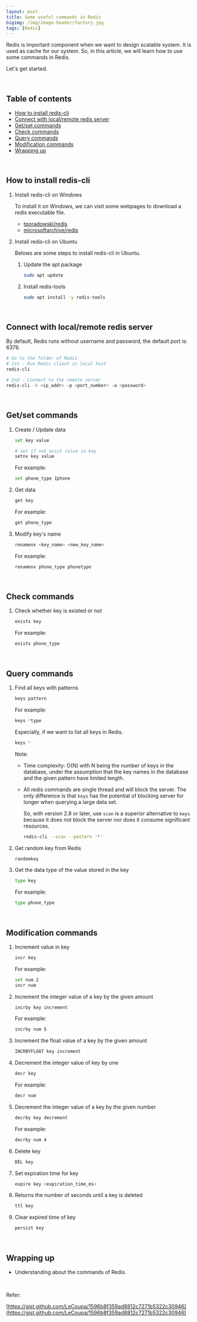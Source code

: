 ```yaml
---
layout: post
title: Some useful commands in Redis
bigimg: /img/image-header/factory.jpg
tags: [Redis]
---
```


Redis is important component when we want to design scalable system. It is used as cache for our system. So, in this article, we will learn how to use some commands in Redis.

Let's get started.

<br>

## Table of contents
- [How to install redis-cli](#how-to-install-redis-cli)
- [Connect with local/remote redis server](#connect-with-local/remote-redis-server)
- [Get/set commands](#get/set-commands)
- [Check commands](#check-commands)
- [Query commands](#query-commands)
- [Modification commands](#modification-commands)
- [Wrapping up](#wrapping-up)


<br>

## How to install redis-cli

1. Install redis-cli on Windows

    To install it on Windows, we can visit some webpages to download a redis executable file.
    - [tporadowski/redis](https://github.com/tporadowski/redis/releases)
    - [microsoftarchive/redis](https://github.com/MicrosoftArchive/redis/releases)

2. Install redis-cli on Ubuntu

    Belows are some steps to install redis-cli in Ubuntu.
    1. Update the apt package

        ```bash
        sudo apt update
        ```

    2. Install redis-tools

        ```bash
        sudo apt install -y redis-tools 
        ```

<br>

## Connect with local/remote redis server

By default, Redis runs without username and password, the default port is: 6379.

```bash
# Go to the folder of Redis
# 1st - Run Redis client in local host
redis-cli

# 2nd - Connect to the remote server
redis-cli -h <ip_addr> -p <port_number> -a <password>
```


<br>

## Get/set commands
1. Create / Update data

    ```bash
    set key value

    # set if not exist value in key
    setnx key value
    ```

    For example:

    ```bash
    set phone_type Iphone
    ```

2. Get data

    ```bash
    get key
    ```

    For example:

    ```bash
    get phone_type
    ```

3. Modify key's name

    ```bash
    renamenx <key_name> <new_key_name>
    ```

    For example:

    ```bash
    renamenx phone_type phonetype
    ```

<br>

## Check commands
1. Check whether key is existed or not

    ```bash
    exists key
    ```

    For example:

    ```bash
    exists phone_type
    ```

<br>

## Query commands
1. Find all keys with patterns

    ```bash
    keys pattern
    ```

    For example:

    ```bash
    keys *type
    ```

    Especially, if we want to list all keys in Redis.

    ```bash
    keys *
    ```

    Note:
    - Time complexity: O(N) with N being the number of keys in the database, under the assumption that the key names in the database and the given pattern have limited length.
    - All redis commands are single thread and will block the server. The only difference is that ```keys``` has the potential of blocking server for longer when querying a large data set.

        So, with version 2.8 or later, use ```scan``` is a superior alternative to ```keys``` because it does not block the server nor does it consume significant resources.

        ```bash
        redis-cli --scan --pattern '*'
        ```

2. Get random key from Redis

    ```bash
    randomkey
    ```

3. Get the data type of the value stored in the key

    ```bash
    type key
    ```

    For example:

    ```bash
    type phone_type
    ```



<br>

## Modification commands
1. Increment value in key

    ```bash
    incr key
    ```

    For example:

    ```bash
    set num 2
    incr num
    ```

2. Increment the integer value of a key by the given amount

    ```bash
    incrby key increment
    ```

    For example:

    ```bash
    incrby num 5
    ```

3. Increment the float value of a key by the given amount
    
    ```bash
    INCRBYFLOAT key increment
    ```

4. Decrement the integer value of key by one
    
    ```bash
    decr key
    ```

    For example:

    ```bash
    decr num
    ```

5. Decrement the integer value of a key by the given number

    ```bash
    decrby key decrement
    ```

    For example:

    ```bash
    decrby num 4
    ```

6. Delete key

    ```bash
    DEL key
    ```

7. Set expiration time for key

    ```bash
    expire key <expiration_time_ms>
    ```

8. Returns the number of seconds until a key is deleted
    
    ```bash
    ttl key
    ```

9. Clear expired time of key

    ```bash
    persist key
    ```


<br>

## Wrapping up
- Understanding about the commands of Redis.


<br>

Refer:

[https://gist.github.com/LeCoupa/1596b8f359ad8812c7271b5322c30946](https://gist.github.com/LeCoupa/1596b8f359ad8812c7271b5322c30946)
